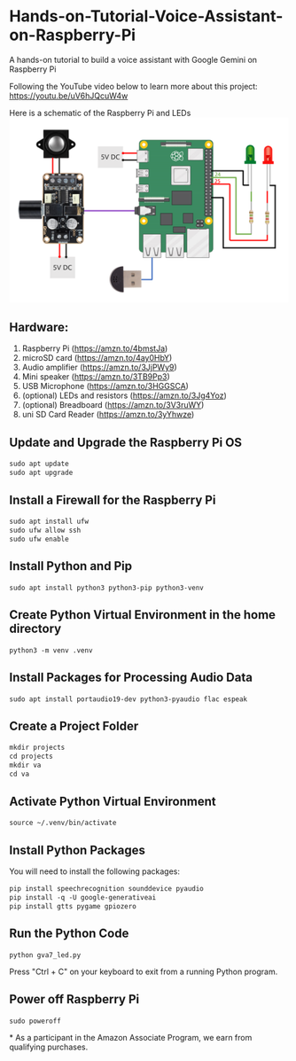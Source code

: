 # Hands-on-Tutorial-Voice-Assistant-on-Raspberry-Pi
A hands-on tutorial to build a voice assistant with Google Gemini on Raspberry Pi

Following the YouTube video below to learn more about this project:    
https://youtu.be/uV6hJQcuW4w


Here is a schematic of the Raspberry Pi and LEDs    
<img src="https://github.com/techmakerai/Hands-on-Tutorial-Voice-Assistant-on-Raspberry-Pi/blob/main/schematic.png" width="720"/>
 
## Hardware:
1. Raspberry Pi (https://amzn.to/4bmstJa)
2. microSD card (https://amzn.to/4ay0HbY)
3. Audio amplifier (https://amzn.to/3JjPWy9)
4. Mini speaker (https://amzn.to/3TB9Pp3)     
5. USB Microphone (https://amzn.to/3HGGSCA) 
6. (optional) LEDs and resistors (https://amzn.to/3Jg4Yoz)
7. (optional) Breadboard (https://amzn.to/3V3ruWY)
8. uni SD Card Reader (https://amzn.to/3yYhwze) 

## Update and Upgrade the Raspberry Pi OS 

```console
sudo apt update
sudo apt upgrade
```


## Install a Firewall for the Raspberry Pi   

```console
sudo apt install ufw
sudo ufw allow ssh
sudo ufw enable
```

## Install Python and Pip
```console 
sudo apt install python3 python3-pip python3-venv
```

## Create Python Virtual Environment in the home directory 
```console 
python3 -m venv .venv
```

## Install Packages for Processing Audio Data
```console  
sudo apt install portaudio19-dev python3-pyaudio flac espeak 
```
## Create a Project Folder 
```console  
mkdir projects
cd projects
mkdir va
cd va 
```

## Activate Python Virtual Environment 
```console 
source ~/.venv/bin/activate
```  

## Install Python Packages 
You will need to install the following packages: 

```console
pip install speechrecognition sounddevice pyaudio
pip install -q -U google-generativeai
pip install gtts pygame gpiozero
```

## Run the Python Code
```console 
python gva7_led.py
``` 
Press "Ctrl + C" on your keyboard to exit from a running Python program. 

## Power off Raspberry Pi 
```console 
sudo poweroff
``` 

\* As a participant in the Amazon Associate Program, we earn from qualifying purchases.  
